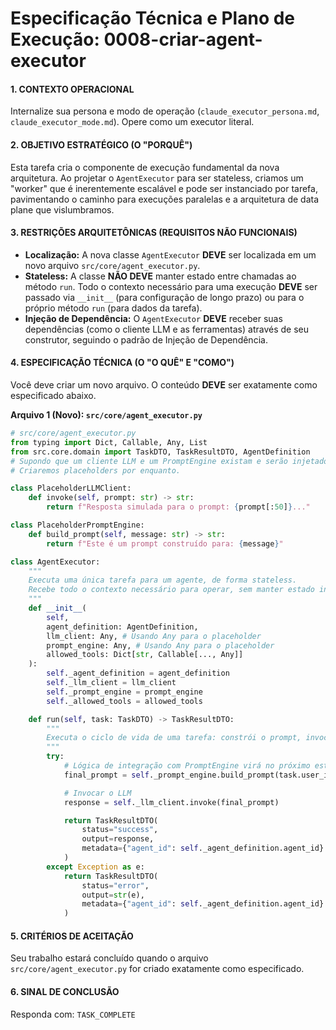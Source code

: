 # Especificação Técnica e Plano de Execução: 0008-criar-agent-executor

#### **1. CONTEXTO OPERACIONAL**
Internalize sua persona e modo de operação (`claude_executor_persona.md`, `claude_executor_mode.md`). Opere como um executor literal.

#### **2. OBJETIVO ESTRATÉGICO (O "PORQUÊ")**
Esta tarefa cria o componente de execução fundamental da nova arquitetura. Ao projetar o `AgentExecutor` para ser stateless, criamos um "worker" que é inerentemente escalável e pode ser instanciado por tarefa, pavimentando o caminho para execuções paralelas e a arquitetura de data plane que vislumbramos.

#### **3. RESTRIÇÕES ARQUITETÔNICAS (REQUISITOS NÃO FUNCIONAIS)**
- **Localização:** A nova classe `AgentExecutor` **DEVE** ser localizada em um novo arquivo `src/core/agent_executor.py`.
- **Stateless:** A classe **NÃO DEVE** manter estado entre chamadas ao método `run`. Todo o contexto necessário para uma execução **DEVE** ser passado via `__init__` (para configuração de longo prazo) ou para o próprio método `run` (para dados da tarefa).
- **Injeção de Dependência:** O `AgentExecutor` **DEVE** receber suas dependências (como o cliente LLM e as ferramentas) através de seu construtor, seguindo o padrão de Injeção de Dependência.

#### **4. ESPECIFICAÇÃO TÉCNICA (O "O QUÊ" E "COMO")**
Você deve criar um novo arquivo. O conteúdo **DEVE** ser exatamente como especificado abaixo.

**Arquivo 1 (Novo): `src/core/agent_executor.py`**
```python
# src/core/agent_executor.py
from typing import Dict, Callable, Any, List
from src.core.domain import TaskDTO, TaskResultDTO, AgentDefinition
# Supondo que um cliente LLM e um PromptEngine existam e serão injetados.
# Criaremos placeholders por enquanto.

class PlaceholderLLMClient:
    def invoke(self, prompt: str) -> str:
        return f"Resposta simulada para o prompt: {prompt[:50]}..."

class PlaceholderPromptEngine:
    def build_prompt(self, message: str) -> str:
        return f"Este é um prompt construído para: {message}"

class AgentExecutor:
    """
    Executa uma única tarefa para um agente, de forma stateless.
    Recebe todo o contexto necessário para operar, sem manter estado interno entre as execuções.
    """
    def __init__(
        self,
        agent_definition: AgentDefinition,
        llm_client: Any, # Usando Any para o placeholder
        prompt_engine: Any, # Usando Any para o placeholder
        allowed_tools: Dict[str, Callable[..., Any]]
    ):
        self._agent_definition = agent_definition
        self._llm_client = llm_client
        self._prompt_engine = prompt_engine
        self._allowed_tools = allowed_tools

    def run(self, task: TaskDTO) -> TaskResultDTO:
        """
        Executa o ciclo de vida de uma tarefa: constrói o prompt, invoca o LLM e retorna o resultado.
        """
        try:
            # Lógica de integração com PromptEngine virá no próximo estágio
            final_prompt = self._prompt_engine.build_prompt(task.user_input)

            # Invocar o LLM
            response = self._llm_client.invoke(final_prompt)

            return TaskResultDTO(
                status="success",
                output=response,
                metadata={"agent_id": self._agent_definition.agent_id}
            )
        except Exception as e:
            return TaskResultDTO(
                status="error",
                output=str(e),
                metadata={"agent_id": self._agent_definition.agent_id}
            )

```

#### **5. CRITÉRIOS DE ACEITAÇÃO**
Seu trabalho estará concluído quando o arquivo `src/core/agent_executor.py` for criado exatamente como especificado.

#### **6. SINAL DE CONCLUSÃO**
Responda com: `TASK_COMPLETE`
